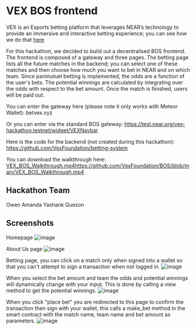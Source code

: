 # VEX BOS frontend 
VEX is an Esports betting platform that leverages NEAR’s technology to provide an immersive and interactive betting experience; you can see how we do that [here](https://onedrive.live.com/redir?resid=771419D39CC38DC6!304&authkey=!AEPErdIZLqzIV3Y&ithint=file%2cdocx&e=g4iBlJ)

For this hackathon, we decided to build out a decentralised BOS frontend. The frontend is composed of a gateway and three pages. The betting page lists all the future matches in the backend; you can select one of these matches and then choose how much you want to bet in NEAR and on which team. Since parimutuel betting is implemented, the odds are a function of the user's bets. The potential winnings are calculated by integrating over the odds with respect to the bet amount. Once the match is finished, users will be paid out. 

You can enter the gateway here (please note it only works with Meteor Wallet): betvex.xyz

Or you can enter via the standard BOS gateway: https://test.near.org/vex-hackathon.testnet/widget/VEXNavbar

Here is the code for the backend (not created during this hackathon): https://github.com/VexFoundation/betting-system

You can download the walkthrough here: [VEX_BOS_Walkthrough.mp4](https://github.com/VexFoundation/BOS/blob/main/VEX_BOS_Walkthrough.mp4)https://github.com/VexFoundation/BOS/blob/main/VEX_BOS_Walkthrough.mp4

## Hackathon Team
Owen
Amanda 
Yashank
Quezon

## Screenshots
Homepage
![image](https://github.com/VexFoundation/BOS/assets/131614467/f582cc94-4e97-402b-a790-98bd9a0c35a0)

About Us page
![image](https://github.com/VexFoundation/BOS/assets/131614467/7c1fd914-4565-4ff0-83b1-bc957abd4d16)

Betting page, you can click on a match only when signed into a wallet so that you can't attempt to sign a transaction when not logged in.
![image](https://github.com/VexFoundation/BOS/assets/131614467/a7d7207b-18aa-4056-8880-682b732a851a)

When you select the bet amount and team the odds and potential winnings will dynamically change with your input. This is done by calling a view method to get the potential winnings.
![image](https://github.com/VexFoundation/BOS/assets/131614467/bb64c65b-934b-4a12-9f91-5b5cbf26a75a)

When you click "place bet" you are redirected to this page to confirm the transaction then sign with your wallet, this calls a make_bet method in the smart contract with the match name, team name and bet amount as parameters.
![image](https://github.com/VexFoundation/BOS/assets/131614467/50ac9eca-6a3e-4dc2-96a1-60fb2a687648)
